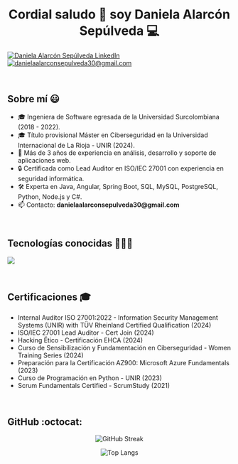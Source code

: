 <h1 align="center">Cordial saludo 👋 soy Daniela Alarcón Sepúlveda 💻</h1>

<p align="left">
  <a href="https://www.linkedin.com/in/daniela-alarc%C3%B3n-sep%C3%BAlveda-9ba9831b0/" target="blank"><img align="center" src="https://img.shields.io/badge/LinkedIn-0077B5?style=for-the-badge&logo=linkedin&logoColor=white" alt="Daniela Alarcón Sepúlveda LinkedIn"/></a>
  <a href="mailto:danielaalarconsepulveda30@gmail.com" target="blank"><img align="center" src="https://img.shields.io/badge/Gmail-D14836?style=for-the-badge&logo=gmail&logoColor=white" alt="danielaalarconsepulveda30@gmail.com" /></a>
</p>
<br>
<h2>Sobre mí 😃</h2>
<ul align="left">
  <li>🎓 Ingeniera de Software egresada de la Universidad Surcolombiana (2018 - 2022).</li>
  <li>🎓 Título provisional Máster en Ciberseguridad en la Universidad Internacional de La Rioja - UNIR (2024).</li>
  <li>💼 Más de 3 años de experiencia en análisis, desarrollo y soporte de aplicaciones web.</li>
  <li>🔒 Certificada como Lead Auditor en ISO/IEC 27001 con experiencia en seguridad informática.</li>
  <li>🛠️ Experta en Java, Angular, Spring Boot, SQL, MySQL, PostgreSQL, Python, Node.js y C#.</li>
  <li>📫 Contacto: <strong>danielaalarconsepulveda30@gmail.com</strong></li>
</ul>
<br>

<h2>Tecnologías conocidas 👨🏻‍💻</h2>
<p align="left">
  <a href="https://skillicons.dev">
    <img src="https://skillicons.dev/icons?i=java,angular,spring,mysql,postgres,python,nodejs,cs,linux,docker&perline=10" />
  </a>
</p>
<br>

<h2 align="left">Certificaciones 🎓</h2>
<ul align="left">
  <li>Internal Auditor ISO 27001:2022 - Information Security Management Systems (UNIR) with TÜV Rheinland Certified Qualification (2024)</li>
  <li>ISO/IEC 27001 Lead Auditor - Cert Join (2024)</li>
  <li>Hacking Ético - Certificación EHCA (2024)</li>
  <li>Curso de Sensibilización y Fundamentación en Ciberseguridad - Women Training Series (2024)</li>
  <li>Preparación para la Certificación AZ900: Microsoft Azure Fundamentals (2023)</li>
  <li>Curso de Programación en Python - UNIR (2023)</li>
  <li>Scrum Fundamentals Certified - ScrumStudy (2021)</li>
</ul>
<br>

<h2>GitHub :octocat:</h2>
<p align="center">
  <img title="🔥 GitHub Streak" alt="GitHub Streak" src="https://github-readme-streak-stats.herokuapp.com/?user=DanielaAlarconSe&theme=dark&hide_border=false" />
</p>
<p align="center">
  <img alt="Top Langs" src="https://github-readme-stats.vercel.app/api/top-langs/?username=DanielaAlarconSe&theme=dark&hide_border=false&langs_count=6" />
</p>
